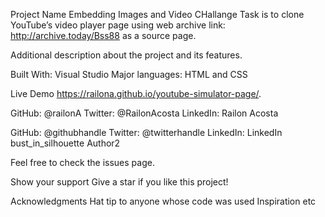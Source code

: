 Project Name
Embedding Images and Video CHallange
Task is to clone YouTube’s video player page using web archive link: http://archive.today/Bss88 as a source page.


Additional description about the project and its features.

Built With: Visual Studio 
Major languages: HTML and CSS

Live Demo
 https://railona.github.io/youtube-simulator-page/.




GitHub: @railonA
Twitter: @RailonAcosta
LinkedIn: Railon Acosta

GitHub: @githubhandle
Twitter: @twitterhandle
LinkedIn: LinkedIn
bust_in_silhouette Author2




Feel free to check the issues page.

Show your support
Give a star if you like this project!

Acknowledgments
Hat tip to anyone whose code was used
Inspiration
etc